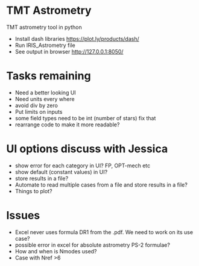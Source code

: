 # TMT Astrometry
TMT astrometry tool in python 
- Install dash libraries
https://plot.ly/products/dash/
- Run IRIS_Astrometry file
- See output in browser http://127.0.0.1:8050/

# Tasks remaining
- Need a better looking UI
- Need units every where
- avoid div by zero
- Put limits on inputs
- some field types need to be int (number of stars) fix that
- rearrange code to make it more readable?

# UI options discuss with Jessica
- show error for each category in UI? FP, OPT-mech etc
- show default (constant values) in UI?
- store results in a file?
- Automate to read multiple cases from a file and store results in a file?
- Things to plot?

# Issues
- Excel never uses formula DR1 from the .pdf. We need to work on its use case?
- possible error in excel for absolute astrometry PS-2 formulae?
- How and when is Nmodes used?
- Case with Nref >6





